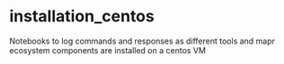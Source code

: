 # installation_centos

Notebooks to log commands and responses as different tools and mapr ecosystem components are installed on a centos VM
